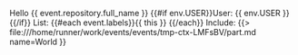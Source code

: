 Hello {{ event.repository.full_name }}
{{#if env.USER}}User: {{ env.USER }}{{/if}}
List: {{#each event.labels}}{{ this }} {{/each}}
Include:
{{> file:///home/runner/work/events/events/tmp-ctx-LMFsBV/part.md name=World }}
